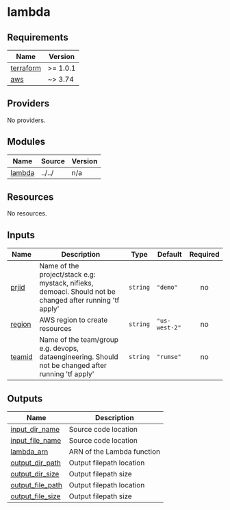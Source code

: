 # lambda

<!-- BEGINNING OF PRE-COMMIT-TERRAFORM DOCS HOOK -->
## Requirements

| Name | Version |
|------|---------|
| <a name="requirement_terraform"></a> [terraform](#requirement\_terraform) | >= 1.0.1 |
| <a name="requirement_aws"></a> [aws](#requirement\_aws) | ~> 3.74 |

## Providers

No providers.

## Modules

| Name | Source | Version |
|------|--------|---------|
| <a name="module_lambda"></a> [lambda](#module\_lambda) | ../../ | n/a |

## Resources

No resources.

## Inputs

| Name | Description | Type | Default | Required |
|------|-------------|------|---------|:--------:|
| <a name="input_prjid"></a> [prjid](#input\_prjid) | Name of the project/stack e.g: mystack, nifieks, demoaci. Should not be changed after running 'tf apply' | `string` | `"demo"` | no |
| <a name="input_region"></a> [region](#input\_region) | AWS region to create resources | `string` | `"us-west-2"` | no |
| <a name="input_teamid"></a> [teamid](#input\_teamid) | Name of the team/group e.g. devops, dataengineering. Should not be changed after running 'tf apply' | `string` | `"rumse"` | no |

## Outputs

| Name | Description |
|------|-------------|
| <a name="output_input_dir_name"></a> [input\_dir\_name](#output\_input\_dir\_name) | Source code location |
| <a name="output_input_file_name"></a> [input\_file\_name](#output\_input\_file\_name) | Source code location |
| <a name="output_lambda_arn"></a> [lambda\_arn](#output\_lambda\_arn) | ARN of the Lambda function |
| <a name="output_output_dir_path"></a> [output\_dir\_path](#output\_output\_dir\_path) | Output filepath location |
| <a name="output_output_dir_size"></a> [output\_dir\_size](#output\_output\_dir\_size) | Output filepath size |
| <a name="output_output_file_path"></a> [output\_file\_path](#output\_output\_file\_path) | Output filepath location |
| <a name="output_output_file_size"></a> [output\_file\_size](#output\_output\_file\_size) | Output filepath size |
<!-- END OF PRE-COMMIT-TERRAFORM DOCS HOOK -->
